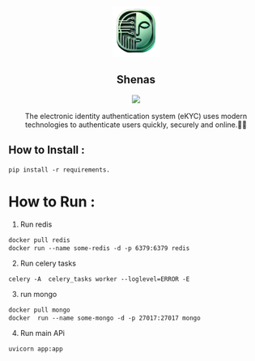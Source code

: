 

<p align="center">
  <a href="https://github.com/MohamadNematizadeh/website_PlantsAI">
<img src="https://github.com/MohamadNematizadeh/Shenas/blob/main/logo/logo_no_name.png?raw=true" alt="Logo"  height="100">
  </a>
  <h2 align="center"> 
Shenas </h2>

  <p align="center" ><img src = "https://skillicons.dev/icons?i=fastapi,py,docker,redis,vue,ts,nodejs"></p>

  <p align="center">
   The electronic identity authentication system (eKYC) uses modern technologies to authenticate users quickly, securely and online.👨‍🦰
   

## How to Install :
```
pip install -r requirements.
```

# How to Run  :

1. Run redis 
  ```
  docker pull redis
  docker run --name some-redis -d -p 6379:6379 redis
  ```

2. Run celery tasks
```
celery -A  celery_tasks worker --loglevel=ERROR -E
```

3. run mongo 
```
docker pull mongo
docker  run --name some-mongo -d -p 27017:27017 mongo
```

4. Run main APi
```
uvicorn app:app 
```
